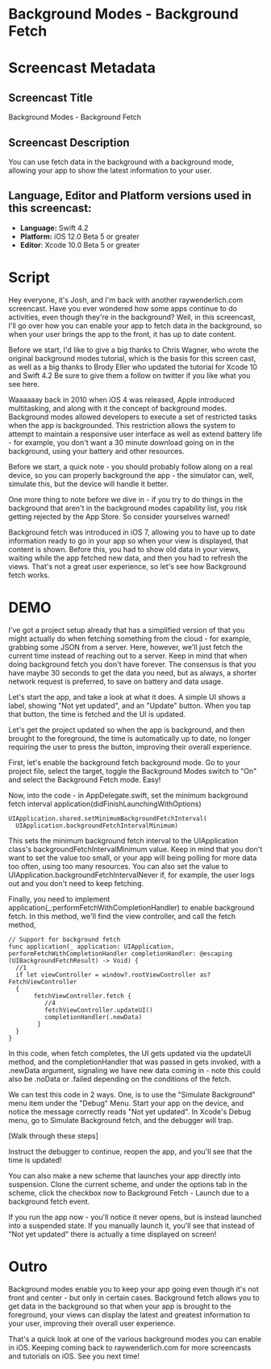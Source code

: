 # Background Modes - Background Fetch


# Screencast Metadata

## Screencast Title

Background Modes - Background Fetch

## Screencast Description

You can use fetch data in the background with a background mode, allowing your app to show the latest information to your user.  

## Language, Editor and Platform versions used in this screencast:

* **Language:** Swift 4.2
* **Platform:** iOS 12.0 Beta 5 or greater
* **Editor**: Xcode 10.0 Beta 5 or greater


# Script

Hey everyone, it's Josh, and I'm back with another raywenderlich.com screencast.  Have you ever wondered how some apps continue to do activities, even though they're in the background?  Well, in this screencast, I'll go over how you can enable your app to fetch data in the background, so when your user brings the app to the front, it has up to date content.  

Before we start, I'd like to give a big thanks to Chris Wagner, who wrote the original background modes tutorial, which is the basis for this screen cast, as well as a big thanks to Brody Eller who updated the tutorial for Xcode 10 and Swift 4.2  Be sure to give them 
a follow on twitter if you like what you see here.  


Waaaaaay back in 2010 when iOS 4 was released, Apple introduced multitasking, and along with it the concept of background modes.  Background modes allowed developers to execute a set of restricted tasks when the app is backgrounded.  This restriction allows the system to attempt to maintain a responsive user interface as well as extend battery life - for example, you don't want a 30 minute download going on in the background, using your battery and other resources.  

Before we start, a quick note - you should probably follow along on a real device, so you can properly background the app - the simulator can, well, simulate this, but the device will handle it better.  

One more thing to note before we dive in - if you try to do things in the background that aren't in the background modes capability list, you risk getting rejected by the App Store.  So consider yourselves warned!

Background fetch was introduced in iOS 7, allowing you to have up to date information ready to go in your app so when your view is displayed, that content is shown.  Before this, you had to show old data in your views, waiting while the app fetched new data, and then you had to refresh the views.  That's not a great user experience, so let's see how Background fetch works.   


# DEMO

I've got a project setup already that has a simplified version of that you might actually do when fetching something from the cloud - for example, grabbing some JSON from a server.  Here, however, we'll just fetch the current time instead of reaching out to a server.  Keep in mind that when doing background fetch you don't have forever.  The consensus is that you have maybe 30 seconds to get the data you need, but as always, a shorter network request is preferred, to save on battery and data usage.  

Let's start the app, and take a look at what it does.  A simple UI shows a label, showing "Not yet updated", and an "Update" button.  When you tap that button, the time is fetched and the UI is updated.  

Let's get the project updated so when the app is background, and then brought to the foreground, the time is automatically up to date, no longer requiring the user to press the button, improving their overall experience.  


First, let's enable the background fetch background mode.  Go to your project file, select the target, toggle the Background Modes switch to "On" and select the Background Fetch mode.  Easy!

Now, into the code - in AppDelegate.swift, set the minimum background fetch interval application(didFinishLaunchingWithOptions)

```
UIApplication.shared.setMinimumBackgroundFetchInterval(
  UIApplication.backgroundFetchIntervalMinimum)
```

This sets the minimum background fetch interval to the UIApplication class's backgroundFetchIntervalMinimum value.  Keep in mind that you don't want to set the value too small, or your app will being polling for more data too often, using too many resources.  You can also set the value to UIApplication.backgroundFetchIntervalNever if, for example, the user logs out and you don't need to keep fetching.  

Finally, you need to implement application(_:performFetchWithCompletionHandler) to enable background fetch.  In this method, we'll find the view controller, and call the fetch method, 

```
// Support for background fetch
func application(_ application: UIApplication, performFetchWithCompletionHandler completionHandler: @escaping (UIBackgroundFetchResult) -> Void) {
  //1
  if let viewController = window?.rootViewController as? FetchViewController
  {
       fetchViewController.fetch {
          //4
          fetchViewController.updateUI()
          completionHandler(.newData)
        }
  }
}
```

In this code, when fetch completes, the UI gets updated via the updateUI method, and the completionHandler that was passed in gets invoked, with a .newData argument, signaling we have new data coming in - note this could also be .noData or .failed depending on the conditions of the fetch.  

We can test this code in 2 ways.  One, is to use the "Simulate Background" menu item under the "Debug" Menu.  Start your app on the device, and notice the message correctly reads "Not yet updated".  In Xcode's Debug menu, go to Simulate Background fetch, and the debugger will trap.  

[Walk through these steps]

Instruct the debugger to continue, reopen the app, and you'll see that the time is updated!

You can also make a new scheme that launches your app directly into suspension.  Clone the current scheme, and under the options tab in the scheme, click the checkbox now to Background Fetch - Launch due to a background fetch event.  

If you run the app now - you'll notice it never opens, but is instead launched into a suspended state.  If you manually launch it, you'll see that instead of "Not yet updated" there is actually a time displayed on screen!  


# Outro

Background modes enable you to keep your app going even though it's not front and center - but only in certain cases.  Background fetch allows you to get data in the background so that when your app is brought to the foreground, your views can display the latest and greatest information to your user, improving their overall user experience.    

That's a quick look at one of the various background modes you can enable in iOS.  Keeping coming back to raywenderlich.com for more screencasts and tutorials on iOS.  See you next time!
